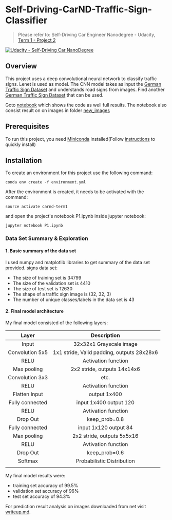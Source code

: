 # Self-Driving-CarND-Traffic-Sign-Classifier
> Please refer to: Self-Driving Car Engineer Nanodegree - Udacity, [Term 1 - Project 2](https://github.com/udacity/CarND-Traffic-Sign-Classifier-Project)

[![Udacity - Self-Driving Car NanoDegree](https://s3.amazonaws.com/udacity-sdc/github/shield-carnd.svg)](http://www.udacity.com/drive)

## Overview

This project uses a deep convolutional neural network to classify traffic signs. Lenet is used as model.
The CNN model takes as input the [German Traffic Sign Dataset](https://s3.amazonaws.com/video.udacity-data.com/topher/2017/February/5898cd6f_traffic-signs-data/traffic-signs-data.zip) and understands road signs from images. Find another [German Traffic Sign Dataset](http://benchmark.ini.rub.de/?section=gtsrb&subsection=dataset) that can be used.

Goto [notebook](Traffic_Sign_Classifier.ipynb) which shows the code as well full results. The notebook also consist result on on images in folder [new_images](/new_images)

## Prerequisites
To run this project, you need [Miniconda](https://conda.io/miniconda.html) installed(Follow [instructions](https://conda.io/docs/install/quick.html) to quickly install)

## Installation
To create an environment for this project use the following command:
```
conda env create -f environment.yml
```
After the environment is created, it needs to be activated with the command:
```
source activate carnd-term1
```
and open the project's notebook P1.ipynb inside jupyter notebook:
```
jupyter notebook P1.ipynb
```

### Data Set Summary & Exploration

#### 1. Basic summary of the data set

I used numpy and matplotlib libraries to get summary of the data set provided.
signs data set:

* The size of training set is 34799
* The size of the validation set is 4410
* The size of test set is 12630
* The shape of a traffic sign image is (32, 32, 3)
* The number of unique classes/labels in the data set is 43

#### 2. Final model architecture

My final model consisted of the following layers:

| Layer         		|     Description	        					| 
|:---------------------:|:---------------------------------------------:| 
| Input         		| 32x32x1 Grayscale image    				    | 
| Convolution 5x5     	| 1x1 stride, Valid padding, outputs 28x28x6 	|
| RELU					| Activation function							|
| Max pooling	      	| 2x2 stride,  outputs 14x14x6  				|
| Convolution 3x3	    | etc.      									|
| RELU					| Activation function							|
| Flatten Input         | output    1x400                               |
| Fully connected       | input 1x400 output 120                        |
| RELU                  | Avtivation function                           |
| Drop Out              | keep_prob=0.8                                 |
| Fully connected       | input 1x120 output 84                         |
| Max pooling           | 2x2 stride,  outputs 5x5x16                   |
| RELU                  | Avtivation function                           |
| Drop Out              | keep_prob=0.6                                 |
| Softmax               | Probabilistic Distribution                    |
|						|												|

My final model results were:
* training set accuracy of 99.5% 
* validation set accuracy of 96% 
* test set accuracy of 94.3% 

For prediction result analysis on images downloaded from net visit [writeup.md](/writeup.md).


